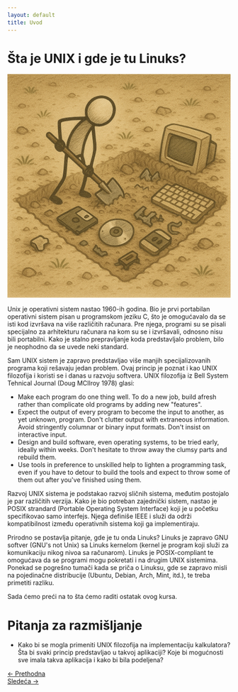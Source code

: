 ```yaml
---
layout: default
title: Uvod
---
```


<link rel="stylesheet" href="/UNIX-beginner-course/assets/css/custom.css">

# Šta je UNIX i gde je tu Linuks?

![istorija](../assets/diagrams/history_diagram.png)

Unix je operativni sistem nastao 1960-ih godina. Bio je prvi portabilan operativni sistem pisan u programskom jeziku C, što je omogućavalo da se isti kod izvršava na više različitih računara. Pre njega, programi su se pisali specijalno za arhitekturu računara na kom su se i izvršavali, odnosno nisu bili portabilni. Kako je stalno prepravljanje koda predstavljalo problem, bilo je neophodno da se uvede neki standard.

Sam UNIX sistem je zapravo predstavljao više manjih specijalizovanih programa koji rešavaju jedan problem. Ovaj princip je poznat i kao UNIX filozofija i koristi se i danas u razvoju softvera. UNIX filozofija iz Bell System Tehnical Journal (Doug MCIlroy 1978) glasi:
  * Make each program do one thing well. To do a new job, build afresh rather than complicate old programs by adding new "features".
  * Expect the output of every program to become the input to another, as yet unknown, program. Don't clutter output with extraneous information. Avoid stringently columnar or binary input formats. Don't insist on interactive input.
  * Design and build software, even operating systems, to be tried early, ideally within weeks. Don't hesitate to throw away the clumsy parts and rebuild them.
  * Use tools in preference to unskilled help to lighten a programming task, even if you have to detour to build the tools and expect to throw some of them out after you've finished using them.

Razvoj UNIX sistema je podstakao razvoj sličnih sistema, međutim postojalo je par različitih verzija. Kako je bio potreban zajednički sistem, nastao je POSIX strandard (Portable Operating System Interface) koji je u početku specifikovao samo interfejs. Njega definiše IEEE i služi da održi kompatibilnost između operativnih sistema koji ga implementiraju. 

Prirodno se postavlja pitanje, gde je tu onda Linuks? Linuks je zapravo GNU softver (GNU's not Unix) sa Linuks kernelom (kernel je program koji služi za komunikaciju nikog nivoa sa računarom). Linuks je POSIX-compliant te omogućava da se programi mogu pokretati i na drugim UNIX sistemima. Ponekad se pogrešno tumači kada se priča o Linuksu, gde se zapravo misli na pojedinačne distribucije (Ubuntu, Debian, Arch, Mint, itd.), te treba primetiti razliku.

Sada ćemo preći na to šta ćemo raditi ostatak ovog kursa.

# Pitanja za razmišljanje
* Kako bi se mogla primeniti UNIX filozofija na implementaciju kalkulatora? Šta bi svaki princip predstavljao u takvoj aplikaciji? Koje bi mogućnosti sve imala takva aplikacija i kako bi bila podeljena?

<div class="nav-buttons-wrapper">
  <div class="nav-left">
    <a href="../index.html" class="button-nav">← Prethodna</a>
  </div>
  <div class="nav-right">
    <a href="1_2-bash.html" class="button-nav">Sledeća →</a>
  </div>
</div>